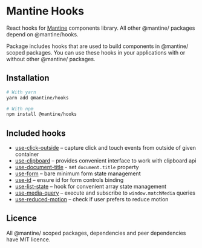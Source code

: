 # Mantine Hooks

React hooks for [Mantine](https://mantine.dev/) components library. All other @mantine/ packages depend on @mantine/hooks.

Package includes hooks that are used to build components in @mantine/ scoped packages.
You can use these hooks in your applications with or without other @mantine/ packages.

## Installation

```sh
# With yarn
yarn add @mantine/hooks

# With npm
npm install @mantine/hooks
```

## Included hooks

- [use-click-outside](https://mantine.dev/hooks/use-click-outside/) – capture click and touch events from outside of given container
- [use-clipboard](https://mantine.dev/hooks/use-clipboard/) – provides convenient interface to work with clipboard api
- [use-document-title](https://mantine.dev/hooks/use-document-title/) - set `document.title` property
- [use-form](https://mantine.dev/hooks/use-form/) – bare minimum form state management
- [use-id](https://mantine.dev/hooks/use-id/) – ensure id for form controls binding
- [use-list-state](https://mantine.dev/hooks/use-list-state/) – hook for convenient array state management
- [use-media-query](https://mantine.dev/hooks/use-media-query/) – execute and subscribe to `window.matchMedia` queries
- [use-reduced-motion](https://mantine.dev/hooks/use-reduced-motion/) – check if user prefers to reduce motion

## Licence

All @mantine/ scoped packages, dependencies and peer dependencies have MIT licence.
